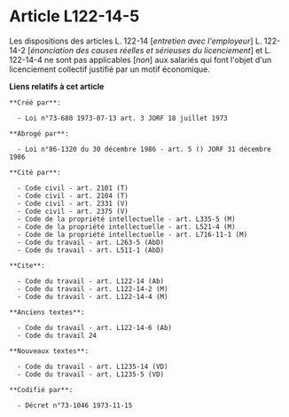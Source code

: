 # Article L122-14-5

Les dispositions des articles L. 122-14 [*entretien avec l'employeur*] L. 122-14-2 [*énonciation des causes réelles et
sérieuses du licenciement*] et L. 122-14-4 ne sont pas applicables [*non*] aux salariés qui font l'objet d'un licenciement
collectif justifié par un motif économique.

**Liens relatifs à cet article**

	**Créé par**:

	  - Loi n°73-680 1973-07-13 art. 3 JORF 18 juillet 1973

	**Abrogé par**:

	  - Loi n°86-1320 du 30 décembre 1986 - art. 5 () JORF 31 décembre 1986

	**Cité par**:

	  - Code civil - art. 2101 (T)
	  - Code civil - art. 2104 (T)
	  - Code civil - art. 2331 (V)
	  - Code civil - art. 2375 (V)
	  - Code de la propriété intellectuelle - art. L335-5 (M)
	  - Code de la propriété intellectuelle - art. L521-4 (M)
	  - Code de la propriété intellectuelle - art. L716-11-1 (M)
	  - Code du travail - art. L263-5 (AbD)
	  - Code du travail - art. L511-1 (AbD)

	**Cite**:

	  - Code du travail - art. L122-14 (Ab)
	  - Code du travail - art. L122-14-2 (M)
	  - Code du travail - art. L122-14-4 (M)

	**Anciens textes**:

	  - Code du travail - art. L122-14-6 (Ab)
	  - Code du travail 24

	**Nouveaux textes**:

	  - Code du travail - art. L1235-14 (VD)
	  - Code du travail - art. L1235-5 (VD)

	**Codifié par**:

	  - Décret n°73-1046 1973-11-15
